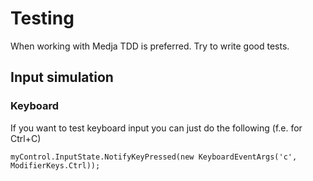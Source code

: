 # Testing

When working with Medja TDD is preferred. Try to write good tests.

## Input simulation

### Keyboard

If you want to test keyboard input you can just do the following (f.e. for Ctrl+C)

```
myControl.InputState.NotifyKeyPressed(new KeyboardEventArgs('c', ModifierKeys.Ctrl));
```

